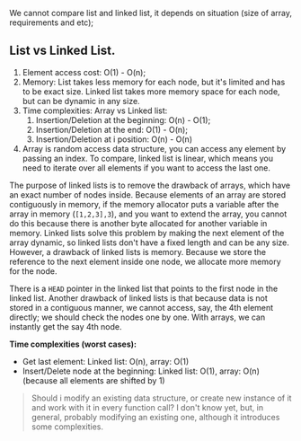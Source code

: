 We cannot compare list and linked list, it depends on situation (size of array, requirements and etc);

## List vs Linked List.

1. Element access cost: O(1) - O(n);
2. Memory: List takes less memory for each node, but it's limited and has to be exact size. Linked list takes more memory space for each node, but can be dynamic in any size.
3. Time complexities: Array vs Linked list:
   1. Insertion/Deletion at the beginning: O(n) - O(1);
   2. Insertion/Deletion at the end: O(1) - O(n);
   3. Insertion/Deletion at i position: O(n) - O(n)
4. Array is random access data structure, you can access any element by passing an index. To compare, linked list is linear, which means you need to iterate over all elements if you want to access the last one.

The purpose of linked lists is to remove the drawback of arrays, which have an exact number of nodes inside. Because elements of an array are stored contiguously in memory, if the memory allocator puts a variable after the array in memory (`[1,2,3],3`), and you want to extend the array, you cannot do this because there is another byte allocated for another variable in memory. Linked lists solve this problem by making the next element of the array dynamic, so linked lists don't have a fixed length and can be any size. However, a drawback of linked lists is memory. Because we store the reference to the next element inside one node, we allocate more memory for the node.

There is a `HEAD` pointer in the linked list that points to the first node in the linked list. Another drawback of linked lists is that because data is not stored in a contiguous manner, we cannot access, say, the 4th element directly; we should check the nodes one by one. With arrays, we can instantly get the say 4th node.

**Time complexities (worst cases):**

- Get last element: Linked list: O(n), array: O(1)
- Insert/Delete node at the beginning: Linked list: O(1), array: O(n) (because all elements are shifted by 1)

> Should i modify an existing data structure, or create new instance of it and work with it in every function call? I don't know yet, but, in general, probably modifying an existing one, although it introduces some complexities.

